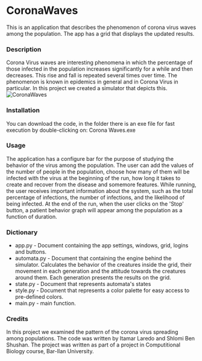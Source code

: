 # CoronaWaves

This is an application that describes the phenomenon of corona virus waves among the population. The app has a grid that displays the updated results.

### Description

Corona Virus waves are interesting phenomena in which the percentage of those infected in the population increases significantly for a while and then decreases. This rise and fall is repeated several times over time. The phenomenon is known in epidemics in general and in Corona Virus in particular. In this project we created a simulator that depicts this.
![CoronaWaves](https://user-images.githubusercontent.com/60240620/164909293-16bf5bcb-583d-4b0f-985f-ddccd920efd5.png)

### Installation

You can download the code, in the folder there is an exe file for fast execution by double-clicking on: Corona Waves.exe

### Usage

The application has a configure bar for the purpose of studying the behavior of the virus among the population.
The user can add the values of the number of people in the population, choose how many of them will be infected with the virus at the beginning of the run, how long it takes to create and recover from the disease and somemore features.
While running, the user receives important information about the system, such as the total percentage of infections, the number of infections, and the likelihood of being infected.
At the end of the run, when the user clicks on the 'Stop' button, a patient behavior graph will appear among the population as a function of duration.

### Dictionary

* app.py - Document containing the app settings, windows, grid, logins and buttons.
* automata.py - Document that containing the engine behind the simulator. Calculates the behavior of the creatures inside the grid, their movement in each generation and the attitude towards the creatures around them. Each generation presents the results on the grid.
* state.py - Document that represents automata's states
* style.py - Document that represents a color palette for easy access to pre-defined colors.
* main.py - main function.

### Credits
In this project we examined the pattern of the corona virus spreading among populations.
The code was written by Itamar Laredo and Shlomi Ben Shushan. 
The project was written as part of a project in Computitional Biology course, Bar-Ilan University.

